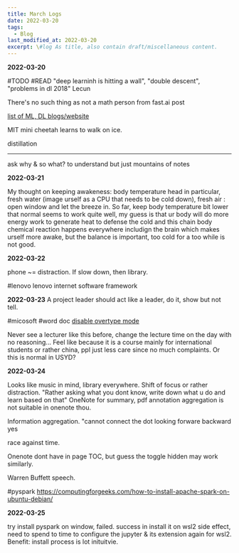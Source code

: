 ```yaml
---
title: March Logs
date: 2022-03-20
tags:
  - Blog
last_modified_at: 2022-03-20
excerpt: \#log As title, also contain draft/miscellaneous content.
---
```

**2022-03-20**

\#TODO \#READ 
"deep learninh is hitting a wall", "double descent", "problems in dl 2018" Lecun

There's no such thing as not a math person from fast.ai post

[list of ML, DL blogs/website](https://neptune.ai/blog/the-best-regularly-updated-machine-learning-blogs-or-resources)

MIT mini cheetah learns to walk on ice.

distillation

---

ask why & so what? to understand but just mountains of notes

**2022-03-21**

My thought on keeping awakeness: body temperature  head in particular, fresh water (image urself as a CPU that needs to be cold down), fresh air : open window and let the breeze in.
So far, keep body temperature bit lower that normal seems to work quite well, my guess is that ur body will do more energy work to generate heat to defense the cold and this chain body chemical reaction happens everywhere includign the brain which makes urself more awake, but the balance is important, too cold for a too while is not good.

**2022-03-22**

phone ~= distraction.
If slow down, then library. 

\#lenovo lenovo internet software framework 

**2022-03-23**
A project leader should act like a leader, do it, show but not tell.

\#micosoft \#word doc [disable overtype mode](https://support.microsoft.com/en-us/office/text-disappears-as-i-type-aa70b771-4733-47a6-bb98-78130afd083c)

Never see a lecturer like this before, change the lecture time on the day with no reasoning... Feel like because it is a course mainly for international students or rather china, ppl just less care since no much complaints. Or this is normal in USYD?

**2022-03-24**

Looks like music in mind, library everywhere. Shift of focus or rather distraction.
"Rather asking what you dont know, write down what u do and learn based on that"
OneNote for summary, pdf annotation aggregation is not suitable in onenote thou.

Information aggregation.
"cannot connect the dot looking forware backward yes

race against time.

Onenote dont have in page TOC, but guess the toggle hidden may work similarly.

Warren Buffett speech.

\#pyspark https://computingforgeeks.com/how-to-install-apache-spark-on-ubuntu-debian/

**2022-03-25**

try install pyspark on window, failed.
success in install it on wsl2
side effect, need to spend to time to configure the jupyter & its extension again for wsl2.
Benefit: install process is lot inituitvie.
